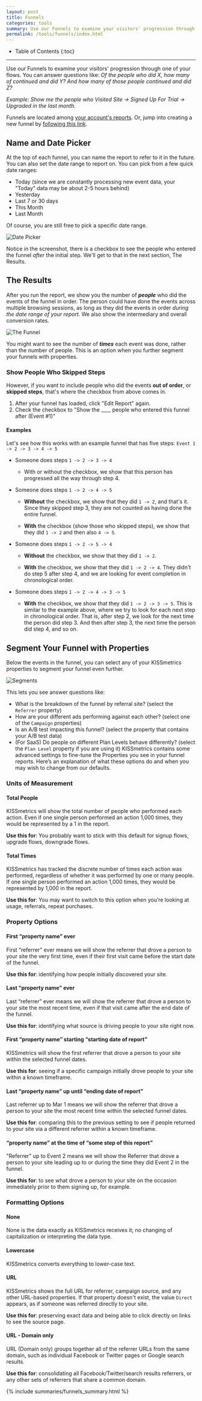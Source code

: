 ```yaml
---
layout: post
title: Funnels
categories: tools
summary: Use our Funnels to examine your visitors' progression through a flow.
permalink: /tools/funnels/index.html
---
```

* Table of Contents
{:toc}
* * *

<div id="wistia_b683f1acd1" class="wistia_embed wistia-embed" data-video-width="640" data-video-height="400">
</div>

Use our Funnels to examine your visitors' progression through one of your flows. You can answer questions like:
*Of the people who did X, how many of continued and did Y? And how many of those people continued and did Z?*

*Example: Show me the people who Visited Site -> Signed Up For Trial -> Upgraded in the last month.*

Funnels are located among [your account's reports][reports]. Or, jump into creating a new funnel by [following this link][new].

## Name and Date Picker

At the top of each funnel, you can name the report to refer to it in the future. You can also set the date range to report on. You can pick from a few quick date ranges:

* Today (since we are constantly processing new event data, your "Today" data may be about 2-5 hours behind)
* Yesterday
* Last 7 or 30 days
* This Month
* Last Month

Of course, you are still free to pick a specific date range.

![Date Picker][date-picker]

Notice in the screenshot, there is a checkbox to see the people who entered the funnel *after* the initial step. We'll get to that in the next section, The Results.

## The Results

After you run the report, we show you the number of ***people*** who did the events of the funnel in order. The person could have done the events across multiple browsing sessions, as long as they did the events in order *during the date range of your report*. We also show the intermediary and overall conversion rates.

![The Funnel][funnel]

You might want to see the number of ***times*** each event was done, rather than the number of people. This is an option when you further segment your funnels with properties.


### Show People Who Skipped Steps

However, if you want to include people who did the events **out of order**, or **skipped steps**, that's where the checkbox from above comes in.

1. After your funnel has loaded, click "Edit Report" again.
2. Check the checkbox to "Show the ____ people who entered this funnel after (Event #1)"

#### Examples

Let's see how this works with an example funnel that has five steps: `Event 1 -> 2 -> 3 -> 4 -> 5`

* Someone does steps `1 -> 2 -> 3 -> 4`

   - With or without the checkbox, we show that this person has progressed all the way through step 4.

* Someone does steps `1 -> 2 -> 4 -> 5`

   - **Without** the checkbox, we show that they did `1 -> 2`, and that's it. Since they skipped step 3, they are not counted as having done the entire funnel.

   - **With** the checkbox (show those who skipped steps), we show that they did `1 -> 2` and then also `4 -> 5`.

* Someone does steps `1 -> 2 -> 5 -> 4`

   - **Without** the checkbox, we show that they did `1 -> 2`.

   - **With** the checkbox, we show that they did `1 -> 2 -> 4`. They didn't do step 5 after step 4, and we are looking for event completion in chronological order.

* Someone does steps `1 -> 2 -> 4 -> 3 -> 5`

   - **With** the checkbox, we show that they did `1 -> 2 -> 3 -> 5`. This is similar to the example above, where we try to look for each next step in chronological order. That is, after step 2, we look for the next time the person did step 3. And then after step 3, the next time the person did step 4, and so on.


## Segment Your Funnel with Properties

Below the events in the funnel, you can select any of your KISSmetrics properties to segment your funnel even further.

![Segments][segments]

This lets you see answer questions like:

* What is the breakdown of the funnel by referral site? (select the `Referrer` property)
* How are your different ads performing against each other? (select one of the `Campaign` properties)
* Is an A/B test impacting this funnel? (select the property that contains your A/B test data)
* (For SaaS) Do people on different Plan Levels behave differently? (select the `Plan Level` property if you are using it)
KISSmetrics contains some advanced settings to fine-tune the Properties you see in your funnel reports. Here’s an explanation of what these options do and when you may wish to change from our defaults.

### Units of Measurement

#### Total People

KISSmetrics will show the total number of people who performed each action. Even if one single person performed an action 1,000 times, they would be represented by a 1 in the report.

**Use this for**: You probably want to stick with this default for signup flows, upgrade flows, downgrade flows.


#### Total Times

KISSmetrics has tracked the discrete number of times each action was performed, regardless of whether it was performed by one or many people. If one single person performed an action 1,000 times, they would be represented by 1,000 in the report.

**Use this for**: You may want to switch to this option when you’re looking at usage, referrals, repeat purchases.

### Property Options

#### First “property name” ever

First “referrer” ever means we will show the referrer that drove a person to your site the very first time, even if their first visit came before the start date of the funnel.

**Use this for**: identifying how people initially discovered your site.

#### Last “property name” ever

Last “referrer” ever means we will show the referrer that drove a person to your site the most recent time, even if that visit came after the end date of the funnel.

**Use this for**: identifying what source is driving people to your site right now.

#### First “property name” starting “starting date of report”

KISSmetrics will show the first referrer that drove a person to your site within the selected funnel dates.

**Use this for**: seeing if a specific campaign initially drove people to your site within a known timeframe.

#### Last “property name” up until “ending date of report”

Last referrer up to Mar 1 means we will show the referrer that drove a person to your site the most recent time within the selected funnel dates.

**Use this for**:
comparing this to the previous setting to see if people returned to your site via a different referrer within a known timeframe.

#### “property name” at the time of “some step of this report”

"Referrer" up to Event 2 means we will show the Referrer that drove a person to your site leading up to or during the time they did Event 2 in the funnel.

**Use this for**: to see what drove a person to your site on the occasion immediately prior to them signing up, for example.

### Formatting Options

#### None

None is the data exactly as KISSmetrics receives it; no changing of capitalization or interpreting the data type.

#### Lowercase

KISSmetrics converts everything to lower-case text.

#### URL

KISSmetrics shows the full URL for referrer, campaign source, and any other URL-based properties. If that property doesn't exist, the value `Direct` appears, as if someone was referred directly to your site.

**Use this for**: preserving exact data and being able to click directly on links to see the source page.

#### URL - Domain only

URL (Domain only) groups together all of the referrer URLs from the same domain, such as individual Facebook or Twitter pages or Google search results.

**Use this for**: consolidating all Facebook/Twitter/search results referrers, or any other sets of referrers that share a common domain.

{% include summaries/funnels_summary.html %}

[reports]: https://app.kissmetrics.com/reports
[new]: https://app.kissmetrics.com/report.new/funnel

[date-picker]: https://s3.amazonaws.com/kissmetrics-support-files/assets/tools/funnels/date-picker.png
[funnel]: https://s3.amazonaws.com/kissmetrics-support-files/assets/tools/funnels/funnel.png
[segments]: https://s3.amazonaws.com/kissmetrics-support-files/assets/tools/funnels/segments.png
